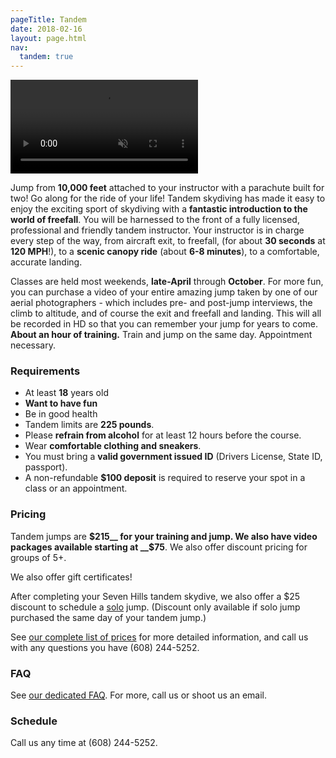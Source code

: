 ```yaml
---
pageTitle: Tandem
date: 2018-02-16
layout: page.html
nav:
  tandem: true
---
```


<video class="tandem-video" autoplay="autoplay" loop="true" muted="">
	<source src="../video/boom.mp4">
	<source src="../video/boom.webm">
</video>

Jump from __10,000 feet__ attached to your instructor with a parachute built for two! Go along for the ride of your life! Tandem skydiving has made it easy to enjoy the exciting sport of skydiving with a __fantastic introduction to the world of freefall__. You will be harnessed to the front of a fully licensed, professional and friendly tandem instructor. Your instructor is in charge every step of the way, from aircraft exit, to freefall, (for about __30 seconds__ at __120 MPH__!), to a __scenic canopy ride__ (about __6-8 minutes__), to a comfortable, accurate landing.

Classes are held most weekends, __late-April__ through __October__. For more fun, you can purchase a video of your entire amazing jump taken by one of our aerial photographers - which includes pre- and post-jump interviews, the climb to altitude, and of course the exit and freefall and landing. This will all be recorded in HD so that you can remember your jump for years to come. __About an hour of training.__ Train and jump on the same day. Appointment necessary.

### Requirements

  * At least __18__ years old
  * __Want to have fun__
  * Be in good health
  * Tandem limits are __225 pounds__.
  * Please __refrain from alcohol__ for at least 12 hours before the course.
  * Wear __comfortable clothing and sneakers__.
  * You must bring a __valid government issued ID__ (Drivers License, State ID, passport).
  * A non-refundable __$100 deposit__ is required to reserve your spot in a class or an appointment.

### Pricing

Tandem jumps are __$215__ for your training and jump. We also have video packages available starting at __$75__. We also offer discount pricing for groups of 5+.

We also offer gift certificates!

After completing your Seven Hills tandem skydive, we also offer a $25 discount to schedule a [solo](../instructor-aided-deployment) jump. (Discount only available if solo jump purchased the same day of your tandem jump.)

See [our complete list of prices](../prices#tandem-pricing) for more detailed information, and call us with any questions you have (608) 244-5252.

### FAQ

See [our dedicated FAQ](../frequently-asked-questions). For more, call us or shoot us an email.

### Schedule

Call us any time at (608) 244-5252.

